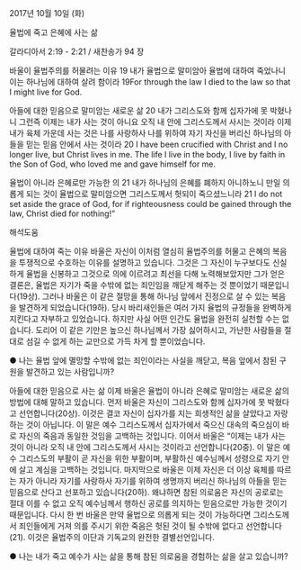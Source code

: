 2017년 10월 10일 (화)

율법에 죽고 은혜에 사는 삶



갈라디아서 2:19 - 2:21 / 새찬송가 94 장


바울이 율법주의를 허물려는 이유
19 내가 율법으로 말미암아 율법에 대하여 죽었나니 이는 하나님에 대하여 살려 함이라
19For through the law I died to the law so that I might live for God.

아들에 대한 믿음으로 말미암는 새로운 삶
20 내가 그리스도와 함께 십자가에 못 박혔나니 그런즉 이제는 내가 사는 것이 아니요 오직 내 안에 그리스도께서 사시는 것이라 이제 내가 육체 가운데 사는 것은 나를 사랑하사 나를 위하여 자기 자신을 버리신 하나님의 아들을 믿는 믿음 안에서 사는 것이라
20 I have been crucified with Christ and I no longer live, but Christ lives in me. The life I live in the body, I live by faith in the Son of God, who loved me and gave himself for me.

율법이 아니라 은혜로만 가능한 의
21 내가 하나님의 은혜를 폐하지 아니하노니 만일 의롭게 되는 것이 율법으로 말미암으면 그리스도께서 헛되이 죽으셨느니라
21 I do not set aside the grace of God, for if righteousness could be gained through the law, Christ died for nothing!”

해석도움





율법에 대하여 죽는 이유
바울은 자신이 이처럼 열심히 율법주의를 허물고 은혜의 복음을 투쟁적으로 수호하는 이유를 설명하고 있습니다. 그것은 그 자신이 누구보다도 신실하게 율법을 신봉하고 그것으로 의에 이르려고 최선을 다해 노력해보았지만 그가 얻은 결론은, 율법은 자기가 죽을 수밖에 없는 죄인임을 깨닫게 해주는 것 뿐이었기 때문입니다(19상). 그러나 바울은 이 같은 절망을 통해 하나님 앞에서 진정으로 살 수 있는 복음을 발견하게 되었습니다(19하). 당시 바리새인들은 여러 가지 율법의 규정들을 완벽하게 지킨다고 자부하고 있었습니다. 하지만 사실 어떤 인간도 율법을 완전히 실천할 수는 없습니다. 도리어 이 같은 기만은 높으신 하나님께서 가장 싫어하시고, 가난한 사람들을 절대로 섬길 수 없게 하는 교만으로 가득 차게 할 뿐이었습니다.

● 나는 율법 앞에 멸망할 수밖에 없는 죄인이라는 사실을 깨닫고, 복음 앞에서 참된 구원을 발견하고 있는 사람입니까?

아들에 대한 믿음으로 사는 삶
이제 바울은 율법이 아니라 은혜로 말미암는 새로운 삶의 방법에 대해 말하고 있습니다. 먼저 바울은 자신이 그리스도와 함께 십자가에 못 박혔다고 선언합니다(20상). 이것은 결코 자신이 십자가를 지는 희생적인 삶을 살았다고 자랑하는 것이 아닙니다. 이 말은 예수 그리스도께서 십자가에서 죽으신 대속의 죽으심이 바로 자신의 죽음과 동일한 것임을 고백하는 것입니다. 이어서 바울은 “이제는 내가 사는 것이 아니라 오직 내 안에 그리스도께서 사시는 것이라고 선언합니다(20중). 이 말은 예수 그리스도의 부활이 곧 자신을 위한 부활이며, 부활하신 예수님께서 성령으로 자기 안에 살고 계심을 고백하는 것입니다. 마지막으로 바울은 이제 자신은 더 이상 육체를 따르는 자가 아니라 자기를 사랑하사 자기를 위하여 생명까지 버리신 하나님의 아들을 믿는 믿음으로 산다고 선포하고 있습니다(20하). 왜냐하면 참된 의로움은 자신의 공로로는 절대 이를 수 없고 오직 예수님께서 행하신 공로를 의지하는 믿음으로만 가능한 것이기 때문입니다. 다시 한 번 바울은 만약 율법으로 의롭게 되는 것이 가능하다면 그리스도께서 죄인들에게 거져 의를 주시기 위한 죽음은 헛된 것이 될 수밖에 없다고 선언합니다(21). 이것은 율법주의 이단과 기독교의 완전한 결별선언입니다.

● 나는 내가 죽고 예수가 사는 삶을 통해 참된 의로움을 경험하는 삶을 살고 있습니까?